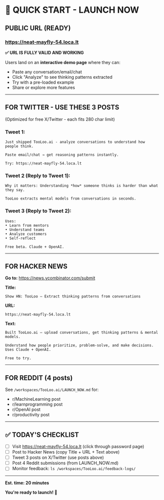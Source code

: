 # 🚀 QUICK START - LAUNCH NOW

## PUBLIC URL (READY)

### https://neat-mayfly-54.loca.lt

**✅ URL IS FULLY VALID AND WORKING**

Users land on an **interactive demo page** where they can:
- Paste any conversation/email/chat
- Click "Analyze" to see thinking patterns extracted
- Try with a pre-loaded example
- Share or explore more features

---

## FOR TWITTER - USE THESE 3 POSTS

(Optimized for free X/Twitter - each fits 280 char limit)

### Tweet 1:
```
Just shipped TooLoo.ai - analyze conversations to understand how people think.

Paste email/chat → get reasoning patterns instantly.

Try: https://neat-mayfly-54.loca.lt
```

### Tweet 2 (Reply to Tweet 1):
```
Why it matters: Understanding *how* someone thinks is harder than what they say.

TooLoo extracts mental models from conversations in seconds.
```

### Tweet 3 (Reply to Tweet 2):
```
Uses:
• Learn from mentors
• Understand teams
• Analyze customers
• Self-reflect

Free beta. Claude + OpenAI.
```

---

## FOR HACKER NEWS

**Go to:** https://news.ycombinator.com/submit

**Title:**
```
Show HN: TooLoo – Extract thinking patterns from conversations
```

**URL:**
```
https://neat-mayfly-54.loca.lt
```

**Text:**
```
Built TooLoo.ai – upload conversations, get thinking patterns & mental models.

Understand how people prioritize, problem-solve, and make decisions. Uses Claude + OpenAI.

Free to try.
```

---

## FOR REDDIT (4 posts)

See `/workspaces/TooLoo.ai/LAUNCH_NOW.md` for:
- r/MachineLearning post
- r/learnprogramming post  
- r/OpenAI post
- r/productivity post

---

## ✅ TODAY'S CHECKLIST

- [ ] Visit https://neat-mayfly-54.loca.lt (click through password page)
- [ ] Post to Hacker News (copy Title + URL + Text above)
- [ ] Tweet 3 posts on X/Twitter (use posts above)
- [ ] Post 4 Reddit submissions (from LAUNCH_NOW.md)
- [ ] Monitor feedback: `ls /workspaces/TooLoo.ai/feedback-logs/`

---

**Est. time: 20 minutes**

**You're ready to launch! 🚀**
